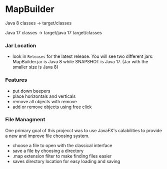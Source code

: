 # MapBuilder
Java 8 classes -> target/classes

Java 17 classes -> target/java 17 target/classes

### Jar Location
- look in `Releases` for the latest release. You will see two different jars: MapBuilder.jar is Java 8 while SNAPSHOT is Java 17. (Jar with the smaller size is Java 8)

### Features
- put down beepers
- place horizontals and verticals
- remove all objects with remove
- add or remove objects using free click
### File Managment
One primary goal of this projecct was to use JavaFX's calabilities to provide a new and improve file choosing system.

- choose a file to open with the classical interface
- save a file by choosing a directory
- .map extension filter to make finding files easier
- saves directory location for easy loading and saving
